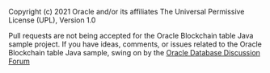Copyright (c) 2021 Oracle and/or its affiliates The Universal Permissive License (UPL), Version 1.0

Pull requests are not being accepted for the Oracle Blockchain table Java sample project.
If you have ideas, comments, or issues related to the Oracle Blockchain table Java sample, swing on by the [Oracle Database Discussion Forum](https://community.oracle.com/tech/developers/categories/3063)